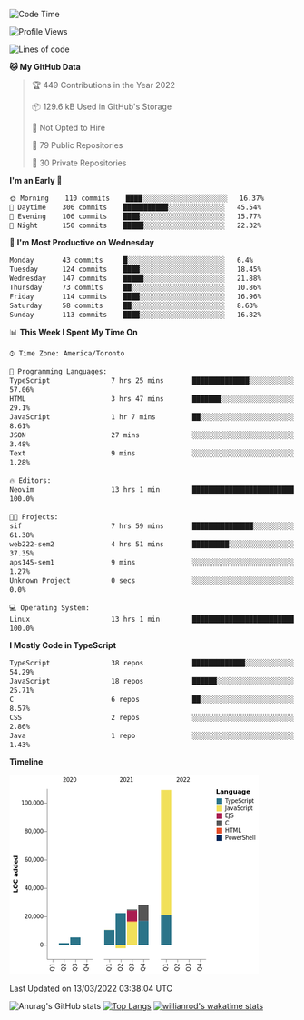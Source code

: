 <!--START_SECTION:waka-->
![Code Time](http://img.shields.io/badge/Code%20Time-185%20hrs%2026%20mins-blue)

![Profile Views](http://img.shields.io/badge/Profile%20Views-9-blue)

![Lines of code](https://img.shields.io/badge/From%20Hello%20World%20I%27ve%20Written-199%20Thousand%20lines%20of%20code-blue)

**🐱 My GitHub Data** 

> 🏆 449 Contributions in the Year 2022
 > 
> 📦 129.6 kB Used in GitHub's Storage 
 > 
> 🚫 Not Opted to Hire
 > 
> 📜 79 Public Repositories 
 > 
> 🔑 30 Private Repositories  
 > 
**I'm an Early 🐤** 

```text
🌞 Morning    110 commits    ████░░░░░░░░░░░░░░░░░░░░░   16.37% 
🌆 Daytime    306 commits    ███████████░░░░░░░░░░░░░░   45.54% 
🌃 Evening    106 commits    ████░░░░░░░░░░░░░░░░░░░░░   15.77% 
🌙 Night      150 commits    █████░░░░░░░░░░░░░░░░░░░░   22.32%

```
📅 **I'm Most Productive on Wednesday** 

```text
Monday       43 commits     █░░░░░░░░░░░░░░░░░░░░░░░░   6.4% 
Tuesday      124 commits    ████░░░░░░░░░░░░░░░░░░░░░   18.45% 
Wednesday    147 commits    █████░░░░░░░░░░░░░░░░░░░░   21.88% 
Thursday     73 commits     ██░░░░░░░░░░░░░░░░░░░░░░░   10.86% 
Friday       114 commits    ████░░░░░░░░░░░░░░░░░░░░░   16.96% 
Saturday     58 commits     ██░░░░░░░░░░░░░░░░░░░░░░░   8.63% 
Sunday       113 commits    ████░░░░░░░░░░░░░░░░░░░░░   16.82%

```


📊 **This Week I Spent My Time On** 

```text
⌚︎ Time Zone: America/Toronto

💬 Programming Languages: 
TypeScript               7 hrs 25 mins       ██████████████░░░░░░░░░░░   57.06% 
HTML                     3 hrs 47 mins       ███████░░░░░░░░░░░░░░░░░░   29.1% 
JavaScript               1 hr 7 mins         ██░░░░░░░░░░░░░░░░░░░░░░░   8.61% 
JSON                     27 mins             ░░░░░░░░░░░░░░░░░░░░░░░░░   3.48% 
Text                     9 mins              ░░░░░░░░░░░░░░░░░░░░░░░░░   1.28%

🔥 Editors: 
Neovim                   13 hrs 1 min        █████████████████████████   100.0%

🐱‍💻 Projects: 
sif                      7 hrs 59 mins       ███████████████░░░░░░░░░░   61.38% 
web222-sem2              4 hrs 51 mins       █████████░░░░░░░░░░░░░░░░   37.35% 
aps145-sem1              9 mins              ░░░░░░░░░░░░░░░░░░░░░░░░░   1.27% 
Unknown Project          0 secs              ░░░░░░░░░░░░░░░░░░░░░░░░░   0.0%

💻 Operating System: 
Linux                    13 hrs 1 min        █████████████████████████   100.0%

```

**I Mostly Code in TypeScript** 

```text
TypeScript               38 repos            █████████████░░░░░░░░░░░░   54.29% 
JavaScript               18 repos            ██████░░░░░░░░░░░░░░░░░░░   25.71% 
C                        6 repos             ██░░░░░░░░░░░░░░░░░░░░░░░   8.57% 
CSS                      2 repos             ░░░░░░░░░░░░░░░░░░░░░░░░░   2.86% 
Java                     1 repo              ░░░░░░░░░░░░░░░░░░░░░░░░░   1.43%

```


**Timeline**

![Chart not found](https://raw.githubusercontent.com/wise-introvert/wise-introvert/master/charts/bar_graph.png) 


 Last Updated on 13/03/2022 03:38:04 UTC
<!--END_SECTION:waka-->

![Anurag's GitHub stats](https://github-readme-stats.vercel.app/api?username=wise-introvert&count_private=true&show_icons=true)
[![Top Langs](https://github-readme-stats.vercel.app/api/top-langs/?username=wise-introvert&langs_count=10)](https://github.com/anuraghazra/github-readme-stats)
[![willianrod's wakatime stats](https://github-readme-stats.vercel.app/api/wakatime?username=wiseintrovert)](https://github.com/anuraghazra/github-readme-stats)
